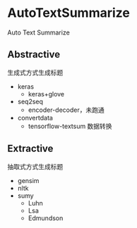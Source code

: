 # AutoTextSummarize
Auto Text Summarize

## Abstractive
生成式方式生成标题
* keras     
    * keras+glove
* seq2seq
    * encoder-decoder，未跑通   
* convertdata
    * tensorflow-textsum 数据转换

## Extractive
抽取式方式生成标题
* gensim     
* nltk   
* sumy
    * Luhn
    * Lsa
    * Edmundson

